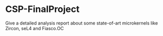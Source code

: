# CSP-FinalProject
Give a detailed analysis report about some state-of-art microkernels like Zircon, seL4 and Fiasco.OC
